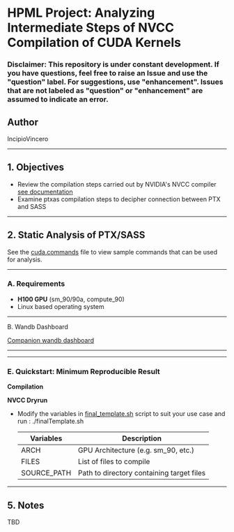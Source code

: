 # HPML Project: Analyzing Intermediate Steps of NVCC Compilation of CUDA Kernels

### ****Disclaimer****: This repository is under constant development. If you have questions, feel free to raise an Issue and use the "question" label. For suggestions, use "enhancement". Issues that are not labeled as "question" or "enhancement" are assumed to indicate an error.

## Author
IncipioVincero

---

## 1. Objectives
<!--Describe the task being solved/researched-->
- Review the compilation steps carried out by NVIDIA's NVCC compiler [see documentation](https://docs.nvidia.com/cuda/cuda-compiler-driver-nvcc/)
- Examine ptxas compilation steps to decipher connection between PTX and SASS
---

## 2. Static Analysis of PTX/SASS
<!--Summarize the model architecture(s) used (e.g., ResNet-18, Transformer). Include:
- Framework (e.g., PyTorch, TensorFlow)
- Any custom layers or changes to standard models-->
See the [cuda.commands](/src/Utilties/cuda.commands) file to view sample commands that can be used for analysis. 


---


### A. Requirements

<!--Install dependencies:
```bash
pip install -r requirements.txt
```-->
- **H100 GPU** (sm_90/90a, compute_90)
- Linux based operating system 

---

B. Wandb Dashboard

[Companion wandb dashboard](https://wandb.ai/kw_columbia?shareProfileType=copy)

---

<!--To train the model from scratch:
```bash
python train.py --config configs/default.yaml
```-->


---

### E. Quickstart: Minimum Reproducible Result

**Compilation**

**NVCC Dryrun**
- Modify the variables in [final_template.sh](/src/Utilities/finalTemplate.sh) script to suit your use case and run : ./finalTemplate.sh

   | Variables | Description |
   | --------- | ------------|
   |  ARCH         | GPU Architecture (e.g. sm_90, etc.)            |
   |  FILES          | List of files to compile            |
   | SOURCE_PATH      | Path to directory containing target files |
<!--To reproduce our minimum reported result (e.g., XX.XX% accuracy), run:

```bash
# Step 1: Set up environment
pip install -r requirements.txt

# Step 2: Download dataset
bash scripts/download_dataset.sh  # if applicable

# Step 3: Run training (or skip if checkpoint is provided)
python train.py --config configs/default.yaml

# Step 4: Evaluate
python eval.py --weights checkpoints/best_model.pth
```-->

---

## 5. Notes 
TBD
<!-- - All scripts are located in `scripts/`, `train.py`, `eval.py`, and `configs/`.
- Trained Model are saved in `models/`.
- Contact information-->
